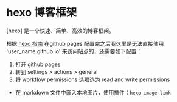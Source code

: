 # hexo 博客框架

[hexo] 是一个快速、简单、高效的博客框架。

根据 [hexo 指南][hexo docs] 在github pages 配置完之后我这里是无法直接使用 'user_name.github.io' 来访问站点的，还需要如下配置：  
1. 打开 github pages
2. 转到 settings > actions > general
3. 将 workflow permissions 选项选为 read and write permissions

[hexo docs]: https://hexo.io/zh-cn/docs/

* 在 markdown 文件中嵌入本地图片，使用插件：`hexo-image-link`
